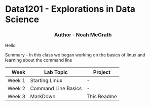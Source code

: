 # Data1201 - Explorations in Data Science
<h3 align="center">Author - Noah McGrath</h3>

Hello 

Summary - In this class we began working on the basics of linux and learning about the command line

| Week  | Lab Topic         | Project   |
|------:|-------------------|-----------|
| Week 1|Starting Linux     |-          |
| Week 2|Command Line Basics|-          |
| Week 3|MarkDown           |This Readme|
